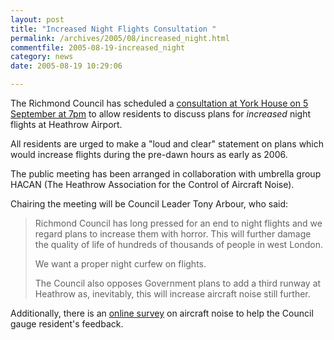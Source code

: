 ```yaml
---
layout: post
title: "Increased Night Flights Consultation "
permalink: /archives/2005/08/increased_night.html
commentfile: 2005-08-19-increased_night
category: news
date: 2005-08-19 10:29:06

---
```


The Richmond Council has scheduled a [consultation at York House on 5 September at 7pm](https://stmargarets.london/cgi-bin/events.cgi?key=200508171626&action=getevent) to allow residents to discuss plans for *increased* night flights at Heathrow Airport.

All residents are urged to make a "loud and clear" statement on plans which would increase flights during the pre-dawn hours as early as 2006.

The public meeting has been arranged in collaboration with umbrella group HACAN (The Heathrow Association for the Control of Aircraft Noise).

Chairing the meeting will be Council Leader Tony Arbour, who said:

> Richmond Council has long pressed for an end to night flights and we regard plans to increase them with horror. This will further damage the quality of life of hundreds of thousands of people in west London.
> 
>  We want a proper night curfew on flights.
> 
>  The Council also opposes Government plans to add a third runway at Heathrow as, inevitably, this will increase aircraft noise still further.
> 
 Additionally, there is an [online survey](http://www.richmond.gov.uk/night_flights_questionnaire) on aircraft noise to help the Council gauge resident's feedback.

